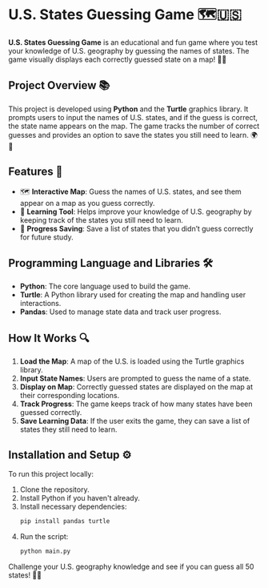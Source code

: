# U.S. States Guessing Game 🗺️🇺🇸

**U.S. States Guessing Game** is an educational and fun game where you test your knowledge of U.S. geography by guessing the names of states. The game visually displays each correctly guessed state on a map! 🧠🎯

## Project Overview 📚

This project is developed using **Python** and the **Turtle** graphics library. It prompts users to input the names of U.S. states, and if the guess is correct, the state name appears on the map. The game tracks the number of correct guesses and provides an option to save the states you still need to learn. 🌍📝

## Features 🎨

- 🗺️ **Interactive Map**: Guess the names of U.S. states, and see them appear on a map as you guess correctly.
- 🧠 **Learning Tool**: Helps improve your knowledge of U.S. geography by keeping track of the states you still need to learn.
- 💾 **Progress Saving**: Save a list of states that you didn’t guess correctly for future study.

## Programming Language and Libraries 🛠️

- **Python**: The core language used to build the game.
- **Turtle**: A Python library used for creating the map and handling user interactions.
- **Pandas**: Used to manage state data and track user progress.

## How It Works 🔍

1. **Load the Map**: A map of the U.S. is loaded using the Turtle graphics library.
2. **Input State Names**: Users are prompted to guess the name of a state.
3. **Display on Map**: Correctly guessed states are displayed on the map at their corresponding locations.
4. **Track Progress**: The game keeps track of how many states have been guessed correctly.
5. **Save Learning Data**: If the user exits the game, they can save a list of states they still need to learn.

## Installation and Setup ⚙️

To run this project locally:

1. Clone the repository.
2. Install Python if you haven't already.
3. Install necessary dependencies:
    ```bash
    pip install pandas turtle
    ```
4. Run the script:
    ```bash
    python main.py
    ```

Challenge your U.S. geography knowledge and see if you can guess all 50 states! 🗽📍
